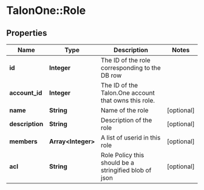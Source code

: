 # TalonOne::Role

## Properties
Name | Type | Description | Notes
------------ | ------------- | ------------- | -------------
**id** | **Integer** | The ID of the role corresponding to the DB row | 
**account_id** | **Integer** | The ID of the Talon.One account that owns this role. | 
**name** | **String** | Name of the role | [optional] 
**description** | **String** | Description of the role | [optional] 
**members** | **Array&lt;Integer&gt;** | A list of userid in this role | [optional] 
**acl** | **String** | Role Policy this should be a stringified blob of json | [optional] 


